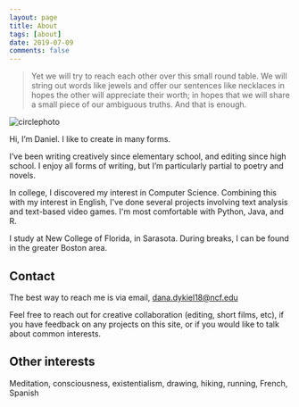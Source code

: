 ```yaml
---
layout: page
title: About
tags: [about]
date: 2019-07-09
comments: false
---
```

    
> Yet we will try to reach each other over this small round table. We will string out words like jewels and offer our sentences like necklaces in hopes the other will appreciate their worth; in hopes that we will share a small piece of our ambiguous truths. And that is enough.

![circlephoto](assets/circularphoto.png)

Hi, I’m Daniel. I like to create in many forms.

I’ve been writing creatively since elementary school, and editing since high school. I enjoy all forms of writing, but I’m particularly partial to poetry and novels.

In college, I discovered my interest in Computer Science. Combining this with my interest in English, I've done several projects involving text analysis and text-based video games. I'm most comfortable with Python, Java, and R.

I study at New College of Florida, in Sarasota. During breaks, I can be found in the greater Boston area.

## Contact

The best way to reach me is via email, dana.dykiel18@ncf.edu

Feel free to reach out for creative collaboration (editing, short films, etc), if you have feedback on any projects on this site, or if you would like to talk about common interests.

## Other interests

Meditation, consciousness, existentialism, drawing, hiking, running, French, Spanish
